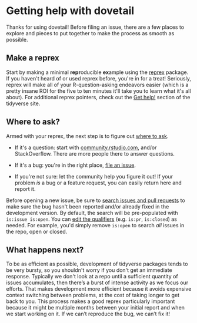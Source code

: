 # Getting help with dovetail

Thanks for using dovetail!
Before filing an issue, there are a few places to explore and pieces to put together to make the process as smooth as possible.

## Make a reprex

Start by making a minimal **repr**oducible **ex**ample using the  [reprex](https://reprex.tidyverse.org/) package. 
If you haven't heard of or used reprex before, you're in for a treat! 
Seriously, reprex will make all of your R-question-asking endeavors easier (which is a pretty insane ROI for the five to ten minutes it'll take you to learn what it's all about). 
For additional reprex pointers, check out the [Get help!](https://www.tidyverse.org/help/) section of the tidyverse site.

## Where to ask?

Armed with your reprex, the next step is to figure out [where to ask](https://www.tidyverse.org/help/#where-to-ask). 

*   If it's a question: start with [community.rstudio.com](https://community.rstudio.com/), and/or StackOverflow. There are more people there to answer questions.  

*   If it's a bug: you're in the right place, [file an issue](https://github.com/carpentries/dovetail/issues/new).  
  
*   If you're not sure: let the community help you figure it out! 
    If your problem _is_ a bug or a feature request, you can easily return here and report it. 

Before opening a new issue, be sure to [search issues and pull requests](https://github.com/carpentries/dovetail/issues) to make sure the bug hasn't been reported and/or already fixed in the development version. 
By default, the search will be pre-populated with `is:issue is:open`. 
You can [edit the qualifiers](https://help.github.com/articles/searching-issues-and-pull-requests/)  (e.g. `is:pr`, `is:closed`) as needed. 
For example, you'd simply remove `is:open` to search _all_ issues in the repo, open or closed.

## What happens next?

To be as efficient as possible, development of tidyverse packages tends to be very bursty, so you shouldn't worry if you don't get an immediate response.
Typically we don't look at a repo until a sufficient quantity of issues accumulates, then there’s a burst of intense activity as we focus our efforts. 
That makes development more efficient because it avoids expensive context switching between problems, at the cost of taking longer to get back to you. 
This process makes a good reprex particularly important because it might be multiple months between your initial report and when we start working on it. 
If we can’t reproduce the bug, we can’t fix it!
